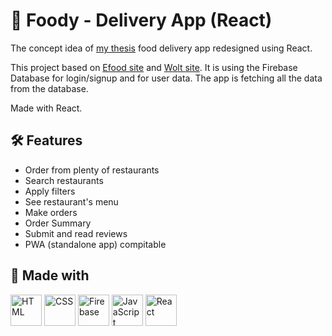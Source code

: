 # 🍟 Foody - Delivery App (React)

The concept idea of [my thesis](https://foody-thesis.000webhostapp.com/index.php) food delivery app redesigned using React.

This project based on [Efood site](https://www.e-food.gr/) and [Wolt site](https://wolt.com/en/grc). It is using the Firebase Database for login/signup and for user data. The app is fetching all the data from the database.

Made with React.

## 🛠️ Features

- Order from plenty of restaurants
- Search restaurants
- Apply filters
- See restaurant's menu
- Make orders
- Order Summary
- Submit and read reviews
- PWA (standalone app) compitable

## 🚧 Made with

<div >
	<img width="50" src="https://user-images.githubusercontent.com/25181517/192158954-f88b5814-d510-4564-b285-dff7d6400dad.png" alt="HTML" title="HTML"/>
	<img width="50" src="https://user-images.githubusercontent.com/25181517/183898674-75a4a1b1-f960-4ea9-abcb-637170a00a75.png" alt="CSS" title="CSS"/>
	<img width="50" src="https://user-images.githubusercontent.com/25181517/189716855-2c69ca7a-5149-4647-936d-780610911353.png" alt="Firebase" title="Firebase"/>
	<img width="50" src="https://user-images.githubusercontent.com/25181517/117447155-6a868a00-af3d-11eb-9cfe-245df15c9f3f.png" alt="JavaScript" title="JavaScript"/>
	<img width="50" src="https://user-images.githubusercontent.com/25181517/183897015-94a058a6-b86e-4e42-a37f-bf92061753e5.png" alt="React" title="React"/>
</div>

